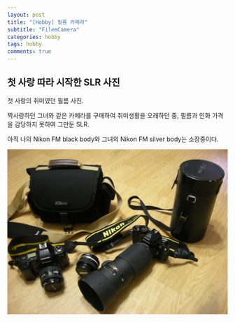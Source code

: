 ```yaml
---
layout: post
title: "[Hobby] 필름 카메라"
subtitle: "FilemCamera"
categories: hobby
tags: hobby
comments: true
---
```


## 첫 사랑 따라 시작한 SLR 사진

첫 사랑의 취미였던 필름 사진.

짝사랑하던 그녀와 같은 카메라를 구매하여 취미생활을 오래하던 중, 필름과 인화 가격을 감당하지 못하여 그만둔 SLR.

아직 나의 Nikon FM black body와 그녀의 Nikon FM silver body는 소장중이다.

![Image](https://github.com/JeongJaeyoung0/JeongJaeyoung0.github.io/blob/master/assets/img/hobby/filmcamera.JPG?raw=true)